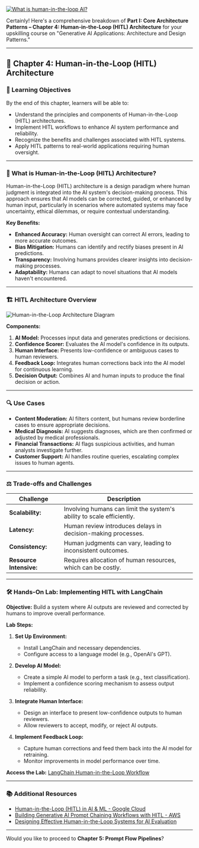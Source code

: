 [![What is human-in-the-loop AI?](https://tse1.mm.bing.net/th?id=OIP.9BS2LrWguia_b6rMTqXqEQHaE_\&pid=Api)](https://humanloop.com/blog/human-in-the-loop-ai)

Certainly! Here's a comprehensive breakdown of **Part I: Core Architecture Patterns – Chapter 4: Human-in-the-Loop (HITL) Architecture** for your upskilling course on "Generative AI Applications: Architecture and Design Patterns."

---

## 📘 Chapter 4: Human-in-the-Loop (HITL) Architecture

### 🎯 Learning Objectives

By the end of this chapter, learners will be able to:

* Understand the principles and components of Human-in-the-Loop (HITL) architectures.
* Implement HITL workflows to enhance AI system performance and reliability.
* Recognize the benefits and challenges associated with HITL systems.
* Apply HITL patterns to real-world applications requiring human oversight.

---

### 🧠 What is Human-in-the-Loop (HITL) Architecture?

Human-in-the-Loop (HITL) architecture is a design paradigm where human judgment is integrated into the AI system's decision-making process. This approach ensures that AI models can be corrected, guided, or enhanced by human input, particularly in scenarios where automated systems may face uncertainty, ethical dilemmas, or require contextual understanding.

**Key Benefits:**

* **Enhanced Accuracy:** Human oversight can correct AI errors, leading to more accurate outcomes.
* **Bias Mitigation:** Humans can identify and rectify biases present in AI predictions.
* **Transparency:** Involving humans provides clearer insights into decision-making processes.
* **Adaptability:** Humans can adapt to novel situations that AI models haven't encountered.

---

### 🏗️ HITL Architecture Overview

![Human-in-the-Loop Architecture Diagram](https://humanloop.com/blog/human-in-the-loop-ai)

**Components:**

1. **AI Model:** Processes input data and generates predictions or decisions.
2. **Confidence Scorer:** Evaluates the AI model's confidence in its outputs.
3. **Human Interface:** Presents low-confidence or ambiguous cases to human reviewers.
4. **Feedback Loop:** Integrates human corrections back into the AI model for continuous learning.
5. **Decision Output:** Combines AI and human inputs to produce the final decision or action.

---

### 🔍 Use Cases

* **Content Moderation:** AI filters content, but humans review borderline cases to ensure appropriate decisions.
* **Medical Diagnosis:** AI suggests diagnoses, which are then confirmed or adjusted by medical professionals.
* **Financial Transactions:** AI flags suspicious activities, and human analysts investigate further.
* **Customer Support:** AI handles routine queries, escalating complex issues to human agents.

---

### ⚖️ Trade-offs and Challenges

| Challenge               | Description                                                           |   |
| ----------------------- | --------------------------------------------------------------------- | - |
| **Scalability:**        | Involving humans can limit the system's ability to scale efficiently. |   |
| **Latency:**            | Human review introduces delays in decision-making processes.          |   |
| **Consistency:**        | Human judgments can vary, leading to inconsistent outcomes.           |   |
| **Resource Intensive:** | Requires allocation of human resources, which can be costly.          |   |

---

### 🛠️ Hands-On Lab: Implementing HITL with LangChain

**Objective:** Build a system where AI outputs are reviewed and corrected by humans to improve overall performance.

**Lab Steps:**

1. **Set Up Environment:**

   * Install LangChain and necessary dependencies.
   * Configure access to a language model (e.g., OpenAI's GPT).

2. **Develop AI Model:**

   * Create a simple AI model to perform a task (e.g., text classification).
   * Implement a confidence scoring mechanism to assess output reliability.

3. **Integrate Human Interface:**

   * Design an interface to present low-confidence outputs to human reviewers.
   * Allow reviewers to accept, modify, or reject AI outputs.

4. **Implement Feedback Loop:**

   * Capture human corrections and feed them back into the AI model for retraining.
   * Monitor improvements in model performance over time.

**Access the Lab:** [LangChain Human-in-the-Loop Workflow](https://langchain-ai.github.io/langgraph/concepts/human_in_the_loop/)

---

### 📚 Additional Resources

* [Human-in-the-Loop (HITL) in AI & ML - Google Cloud](https://cloud.google.com/discover/human-in-the-loop)
* [Building Generative AI Prompt Chaining Workflows with HITL - AWS](https://aws.amazon.com/blogs/machine-learning/building-generative-ai-prompt-chaining-workflows-with-human-in-the-loop/)
* [Designing Effective Human-in-the-Loop Systems for AI Evaluation](https://weareshaip.medium.com/designing-effective-human-in-the-loop-systems-for-ai-evaluation-e1a0588b1804)

---

Would you like to proceed to **Chapter 5: Prompt Flow Pipelines**?
